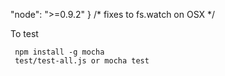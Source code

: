 "node": ">=0.9.2" } /* fixes to fs.watch on OSX */

To test 

     npm install -g mocha
     test/test-all.js or mocha test
